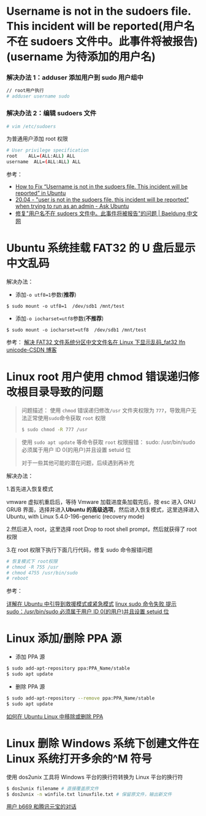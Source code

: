 # Username is not in the sudoers file. This incident will be reported(用户名不在 sudoers 文件中。此事件将被报告)(username 为待添加的用户名)

### 解决办法 1：adduser 添加用户到 sudo 用户组中

```bash
// root用户执行
# adduser username sudo
```

### 解决办法 2：编辑 sudoers 文件

```bash
# vim /etc/sudoers
```

为普通用户添加 root 权限

```bash
# User privilege specification
root    ALL=(ALL:ALL) ALL
username  ALL=(ALL:ALL) ALL
```

参考：

- [How to Fix “Username is not in the sudoers file. This incident will be reported” in Ubuntu](https://www.tecmint.com/fix-user-is-not-in-the-sudoers-file-the-incident-will-be-reported-ubuntu/)
- [20.04 - "user is not in the sudoers file. this incident will be reported" when trying to run as an admin - Ask Ubuntu](https://askubuntu.com/questions/1304390/user-is-not-in-the-sudoers-file-this-incident-will-be-reported-when-trying-to)
- [修复"用户名不在 sudoers 文件中。此事件将被报告"的问题 | Baeldung 中文网](https://www.baeldung-cn.com/linux/username-not-in-sudoers-file)

# Ubuntu 系统挂载 FAT32 的 U 盘后显示中文乱码

解决办法：

- 添加`-o utf8=1`参数(**推荐**)

```
$ sudo mount -o utf8=1  /dev/sdb1 /mnt/test
```

- 添加`-o iocharset=utf8`参数(**不推荐**)

```
$ sudo mount -o iocharset=utf8  /dev/sdb1 /mnt/test
```

参考：
[解决 FAT32 文件系统分区中文文件名在 Linux 下显示乱码\_fat32 lfn unicode-CSDN 博客](https://blog.csdn.net/chinalinuxzend/article/details/4299224)

# Linux root 用户使用 chmod 错误递归修改根目录导致的问题

> 问题描述：
> 使用 `chmod` 错误递归修改`/usr` 文件夹权限为 `777`，导致用户无法正常使用`sudo`命令获取 `root` 权限
>
> ```bash
> $ sudo chmod -R 777 /usr
> ```

> 使用 `sudo apt update` 等命令获取 `root` 权限报错：
> sudo: /usr/bin/sudo 必须属于用户 ID 0(的用户)并且设置 setuid 位
>
> 对于一些其他可能的潜在问题，后续遇到再补充

解决办法：

1.首先进入恢复模式

vmware 虚拟机重启后，等待 Vmware 加载进度条加载完后，按 esc 进入 GNU GRUB 界面，选择并进入**Ubuntu 的高级选项**，然后进入恢复模式，这里选择进入 Ubuntu, with Linux 5.4.0-196-generic (recovery mode)

2.然后进入 root，这里选择 root Drop to root shell prompt，然后就获得了 root 权限

3.在 root 权限下执行下面几行代码，修复 sudo 命令报错问题

```bash
# 恢复模式下 root权限
# chmod -R 755 /usr
# chmod 4755 /usr/bin/sudo
# reboot
```

参考：

[详解在 Ubuntu 中引导到救援模式或紧急模式](https://linux.cn/article-14709-1.html)
[linux sudo 命令失败 提示 sudo：/usr/bin/sudo 必须属于用户 ID 0(的用户)并且设置 setuid 位](https://www.cnblogs.com/chxwkx/p/10686864.html)

# Linux 添加/删除 PPA 源

- 添加 PPA 源

```bash
$ sudo add-apt-repository ppa:PPA_Name/stable
$ sudo apt update
```

- 删除 PPA 源

```bash
$ sudo add-apt-repository --remove ppa:PPA_Name/stable
$ sudo apt update
```

[如何在 Ubuntu Linux 中移除或删除 PPA](https://cn.linux-console.net/?p=19570)

# Linux 删除 Windows 系统下创建文件在 Linux 系统打开多余的\^M 符号

使用 dos2unix 工具将 Windows 平台的换行符转换为 Linux 平台的换行符

```bash
$ dos2unix filename # 直接覆盖原文件
$ dos2unix -n winfile.txt linuxfile.txt # 保留原文件，输出新文件
```

[用户 b669 和腾讯元宝的对话](https://yuanbao.tencent.com/bot/app/share/chat/vTeaVseATF3H)

